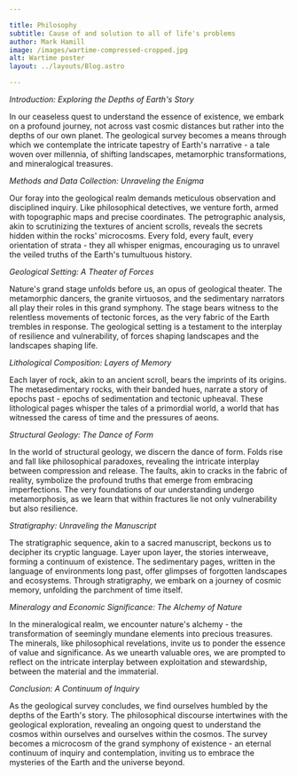 ```yaml
---

title: Philosophy
subtitle: Cause of and solution to all of life's problems
author: Mark Hamill
image: /images/wartime-compressed-cropped.jpg
alt: Wartime poster
layout: ../layouts/Blog.astro

---
```

*Introduction: Exploring the Depths of Earth's Story*

In our ceaseless quest to understand the essence of existence, we embark on a profound journey, not across vast cosmic distances but rather into the depths of our own planet. The geological survey becomes a means through which we contemplate the intricate tapestry of Earth's narrative - a tale woven over millennia, of shifting landscapes, metamorphic transformations, and mineralogical treasures.

*Methods and Data Collection: Unraveling the Enigma*

Our foray into the geological realm demands meticulous observation and disciplined inquiry. Like philosophical detectives, we venture forth, armed with topographic maps and precise coordinates. The petrographic analysis, akin to scrutinizing the textures of ancient scrolls, reveals the secrets hidden within the rocks' microcosms. Every fold, every fault, every orientation of strata - they all whisper enigmas, encouraging us to unravel the veiled truths of the Earth's tumultuous history.

*Geological Setting: A Theater of Forces*

Nature's grand stage unfolds before us, an opus of geological theater. The metamorphic dancers, the granite virtuosos, and the sedimentary narrators all play their roles in this grand symphony. The stage bears witness to the relentless movements of tectonic forces, as the very fabric of the Earth trembles in response. The geological setting is a testament to the interplay of resilience and vulnerability, of forces shaping landscapes and the landscapes shaping life.

*Lithological Composition: Layers of Memory*

Each layer of rock, akin to an ancient scroll, bears the imprints of its origins. The metasedimentary rocks, with their banded hues, narrate a story of epochs past - epochs of sedimentation and tectonic upheaval. These lithological pages whisper the tales of a primordial world, a world that has witnessed the caress of time and the pressures of aeons.

*Structural Geology: The Dance of Form*

In the world of structural geology, we discern the dance of form. Folds rise and fall like philosophical paradoxes, revealing the intricate interplay between compression and release. The faults, akin to cracks in the fabric of reality, symbolize the profound truths that emerge from embracing imperfections. The very foundations of our understanding undergo metamorphosis, as we learn that within fractures lie not only vulnerability but also resilience.

*Stratigraphy: Unraveling the Manuscript*

The stratigraphic sequence, akin to a sacred manuscript, beckons us to decipher its cryptic language. Layer upon layer, the stories interweave, forming a continuum of existence. The sedimentary pages, written in the language of environments long past, offer glimpses of forgotten landscapes and ecosystems. Through stratigraphy, we embark on a journey of cosmic memory, unfolding the parchment of time itself.

*Mineralogy and Economic Significance: The Alchemy of Nature*

In the mineralogical realm, we encounter nature's alchemy - the transformation of seemingly mundane elements into precious treasures. The minerals, like philosophical revelations, invite us to ponder the essence of value and significance. As we unearth valuable ores, we are prompted to reflect on the intricate interplay between exploitation and stewardship, between the material and the immaterial.

*Conclusion: A Continuum of Inquiry*

As the geological survey concludes, we find ourselves humbled by the depths of the Earth's story. The philosophical discourse intertwines with the geological exploration, revealing an ongoing quest to understand the cosmos within ourselves and ourselves within the cosmos. The survey becomes a microcosm of the grand symphony of existence - an eternal continuum of inquiry and contemplation, inviting us to embrace the mysteries of the Earth and the universe beyond.